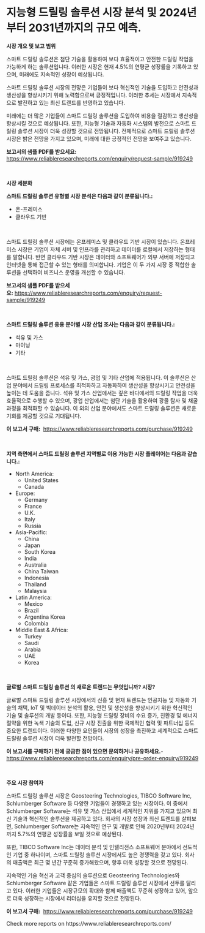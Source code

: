 <p><h1>지능형 드릴링 솔루션 시장 분석 및 2024년부터 2031년까지의 규모 예측.</h1></p><p><strong>시장 개요 및 보고 범위</strong></p>
<p><p>스마트 드릴링 솔루션은 첨단 기술을 활용하여 보다 효율적이고 안전한 드릴링 작업을 가능하게 하는 솔루션입니다. 이러한 시장은 현재 4.5%의 연평균 성장률을 기록하고 있으며, 미래에도 지속적인 성장이 예상됩니다. </p><p>스마트 드릴링 솔루션 시장의 전망은 기업들이 보다 혁신적인 기술을 도입하고 안전성과 생산성을 향상시키기 위해 노력함으로써 긍정적입니다. 이러한 추세는 시장에서 지속적으로 발전하고 있는 최신 트랜드를 반영하고 있습니다. </p><p>미래에는 더 많은 기업들이 스마트 드릴링 솔루션을 도입하여 비용을 절감하고 생산성을 향상시킬 것으로 예상됩니다. 또한, 지능형 기술과 자동화 시스템의 발전으로 스마트 드릴링 솔루션 시장이 더욱 성장할 것으로 전망됩니다. 전체적으로 스마트 드릴링 솔루션 시장은 밝은 전망을 가지고 있으며, 미래에 대한 긍정적인 전망을 보여주고 있습니다.</p></p>
<p><strong>보고서의 샘플 PDF를 받으세요:</strong> <a href="https://www.reliableresearchreports.com/enquiry/request-sample/919249">https://www.reliableresearchreports.com/enquiry/request-sample/919249</a></p>
<p>&nbsp;</p>
<p><strong>시장 세분화</strong></p>
<p><strong>스마트 드릴링 솔루션 유형별 시장 분석은 다음과 같이 분류됩니다.:</strong></p>
<p><ul><li>온-프레미스</li><li>클라우드 기반</li></ul></p>
<p>&nbsp;</p>
<p><p>스마트 드릴링 솔루션 시장에는 온프레미스 및 클라우드 기반 시장이 있습니다. 온프레미스 시장은 기업이 자체 서버 및 인프라를 관리하고 데이터를 로컬에서 저장하는 형태를 말합니다. 반면 클라우드 기반 시장은 데이터와 소프트웨어가 외부 서버에 저장되고 인터넷을 통해 접근할 수 있는 형태를 의미합니다. 기업은 이 두 가지 시장 중 적합한 솔루션을 선택하여 비즈니스 운영을 개선할 수 있습니다.</p></p>
<p><strong>보고서의 샘플 PDF를 받으세요:</strong>&nbsp;<a href="https://www.reliableresearchreports.com/enquiry/request-sample/919249">https://www.reliableresearchreports.com/enquiry/request-sample/919249</a></p>
<p>&nbsp;</p>
<p><strong> 스마트 드릴링 솔루션 응용 분야별 시장 산업 조사는 다음과 같이 분류됩니다.:</strong></p>
<p><ul><li>석유 및 가스</li><li>마이닝</li><li>기타</li></ul></p>
<p>&nbsp;</p>
<p><p>스마트 드릴링 솔루션은 석유 및 가스, 광업 및 기타 산업에 적용됩니다. 이 솔루션은 산업 분야에서 드릴링 프로세스를 최적화하고 자동화하여 생산성을 향상시키고 안전성을 높이는 데 도움을 줍니다. 석유 및 가스 산업에서는 깊은 바다에서의 드릴링 작업을 더욱 효율적으로 수행할 수 있으며, 광업 산업에서는 첨단 기술을 활용하여 광물 탐사 및 채굴 과정을 최적화할 수 있습니다. 이 외의 산업 분야에서도 스마트 드릴링 솔루션은 새로운 기회를 제공할 것으로 기대됩니다.</p></p>
<p><strong>이 보고서 구매:</strong>&nbsp; <a href="https://www.reliableresearchreports.com/purchase/919249">https://www.reliableresearchreports.com/purchase/919249</a></p>
<p>&nbsp;</p>
<p><strong>지역 측면에서 스마트 드릴링 솔루션 지역별로 이용 가능한 시장 플레이어는 다음과 같습니다.:</strong></p>
<p><ul>
    <li>
        North America:
        <ul>
            <li>United States</li>
            <li>Canada</li>
        </ul>
    </li>
    <li>
        Europe:
        <ul>
            <li>Germany</li>
            <li>France</li>
            <li>U.K.</li>
            <li>Italy</li>
            <li>Russia</li>
        </ul>
    </li>
    <li>
        Asia-Pacific:
        <ul>
            <li>China</li>
            <li>Japan</li>
            <li>South Korea</li>
            <li>India</li>
            <li>Australia</li>
            <li>China Taiwan</li>
            <li>Indonesia</li>
            <li>Thailand</li>
            <li>Malaysia</li>
        </ul>
    </li>
    <li>
        Latin America:
        <ul>
            <li>Mexico</li>
            <li>Brazil</li>
            <li>Argentina Korea</li>
            <li>Colombia</li>
        </ul>
    </li>
    <li>
        Middle East & Africa:
        <ul>
            <li>Turkey</li>
            <li>Saudi</li>
            <li>Arabia</li>
            <li>UAE</li>
            <li>Korea</li>
        </ul>
    </li>
    </ul></p>
<p>&nbsp;</p>
<p><strong>글로벌 스마트 드릴링 솔루션 의 새로운 트렌드는 무엇입니까? 시장?</strong></p>
<p><p>글로벌 스마트 드릴링 솔루션 시장에서의 신흥 및 현재 트렌드는 인공지능 및 자동화 기술의 채택, IoT 및 빅데이터 분석의 활용, 안전 및 생산성을 향상시키기 위한 혁신적인 기술 및 솔루션의 개발 등이다. 또한, 지능형 드릴링 장비의 수요 증가, 친환경 및 에너지 절약을 위한 녹색 기술의 도입, 신규 시장 진출을 위한 국제적인 협력 및 파트너십 등도 중요한 트렌드이다. 이러한 다양한 요인들이 시장의 성장을 촉진하고 세계적으로 스마트 드릴링 솔루션 시장이 더욱 발전할 전망이다.</p></p>
<p><strong>이 보고서를 구매하기 전에 궁금한 점이 있으면 문의하거나 공유하세요.</strong>- <a href="https://www.reliableresearchreports.com/enquiry/pre-order-enquiry/919249">https://www.reliableresearchreports.com/enquiry/pre-order-enquiry/919249</a></p>
<p>&nbsp;</p>
<p><strong>주요 시장 참여자</strong></p>
<p><p>스마트 드릴링 솔루션 시장은 Geosteering Technologies, TIBCO Software Inc, Schlumberger Software 등 다양한 기업들이 경쟁하고 있는 시장이다. 이 중에서 Schlumberger Software는 석유 및 가스 산업에서 세계적인 지위를 가지고 있으며 최신 기술과 혁신적인 솔루션을 제공하고 있다. 회사의 시장 성장과 최신 트렌드를 살펴보면, Schlumberger Software는 지속적인 연구 및 개발로 인해 2020년부터 2024년까지 5.7%의 연평균 성장률을 보일 것으로 예상된다.</p><p>또한, TIBCO Software Inc는 데이터 분석 및 인텔리전스 소프트웨어 분야에서 선도적인 기업 중 하나이며, 스마트 드릴링 솔루션 시장에서도 높은 경쟁력을 갖고 있다. 회사의 매출액은 최근 몇 년간 꾸준히 증가해왔으며, 향후 더욱 성장할 것으로 전망된다.</p><p>지속적인 기술 혁신과 고객 중심의 솔루션으로 Geosteering Technologies와 Schlumberger Software 같은 기업들은 스마트 드릴링 솔루션 시장에서 선두를 달리고 있다. 이러한 기업들은 시장규모의 확대와 함께 매출액도 꾸준히 성장하고 있어, 앞으로 더욱 성장하는 시장에서 리더십을 유지할 것으로 전망된다.</p></p>
<p><strong>이 보고서 구매:</strong>&nbsp;&nbsp;<a href="https://www.reliableresearchreports.com/purchase/919249">https://www.reliableresearchreports.com/purchase/919249</a></p>
<p>Check more reports on https://www.reliableresearchreports.com/</p>
